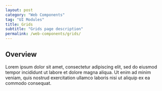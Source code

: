 ```yaml
---
layout: post
category: "Web Components"
tag: "UI Modules"
title: Grids
subtitle: "Grids page description"
permalink: /web-components/grids/
---
```


## Overview

Lorem ipsum dolor sit amet, consectetur adipiscing elit, sed do eiusmod tempor incididunt ut labore et dolore magna aliqua. Ut enim ad minim veniam, quis nostrud exercitation ullamco laboris nisi ut aliquip ex ea commodo consequat.